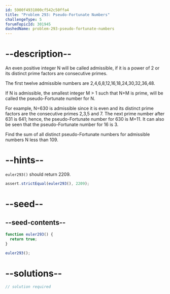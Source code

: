```yaml
---
id: 5900f4931000cf542c50ffa4
title: "Problem 293: Pseudo-Fortunate Numbers"
challengeType: 5
forumTopicId: 301945
dashedName: problem-293-pseudo-fortunate-numbers
---
```


# --description--

An even positive integer N will be called admissible, if it is a power of 2 or its distinct prime factors are consecutive primes.

The first twelve admissible numbers are 2,4,6,8,12,16,18,24,30,32,36,48.

If N is admissible, the smallest integer M > 1 such that N+M is prime, will be called the pseudo-Fortunate number for N.

For example, N=630 is admissible since it is even and its distinct prime factors are the consecutive primes 2,3,5 and 7. The next prime number after 631 is 641; hence, the pseudo-Fortunate number for 630 is M=11. It can also be seen that the pseudo-Fortunate number for 16 is 3.

Find the sum of all distinct pseudo-Fortunate numbers for admissible numbers N less than 109.

# --hints--

`euler293()` should return 2209.

```js
assert.strictEqual(euler293(), 2209);
```

# --seed--

## --seed-contents--

```js
function euler293() {
  return true;
}

euler293();
```

# --solutions--

```js
// solution required
```
